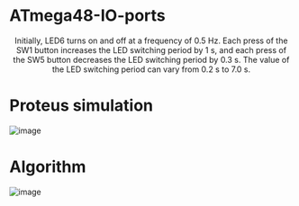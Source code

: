 # ATmega48-IO-ports
<p style="text-align:center;">Initially, LED6 turns on and off at a frequency of 0.5 Hz. Each press of the SW1 button increases the LED switching period by 1 s, and each press of the SW5 button decreases the LED switching period by 0.3 s. The value of the LED switching period can vary from 0.2 s to 7.0 s.</p>

# Proteus simulation
![image](https://user-images.githubusercontent.com/65315002/226183552-2de188d2-ebf3-4cb7-855d-f6a696c3f71e.png)


# Algorithm
![image](https://user-images.githubusercontent.com/65315002/226183600-59137224-b54d-4b50-8108-bbd0955c3343.png)
